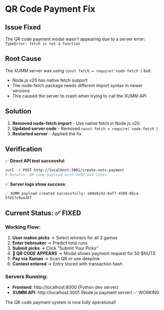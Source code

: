 # QR Code Payment Fix

## Issue Fixed
The QR code payment modal wasn't appearing due to a server error: `TypeError: fetch is not a function`

## Root Cause
The XUMM server was using `const fetch = require('node-fetch')` but:
- Node.js v20 has native fetch support
- The node-fetch package needs different import syntax in newer versions
- This caused the server to crash when trying to call the XUMM API

## Solution
1. **Removed node-fetch import** - Use native fetch in Node.js v20
2. **Updated server code** - Removed `const fetch = require('node-fetch')`
3. **Restarted server** - Applied the fix

## Verification
✅ **Direct API test successful**: 
```bash
curl -X POST http://localhost:3001/create-nuts-payment 
# Returns: QR code payload with UUID and links
```

✅ **Server logs show success**:
```
✅ XUMM payload created successfully: e94e6c42-6af7-4509-8bca-5fd17c9aa387
```

## Current Status: ✅ FIXED

### Working Flow:
1. **User makes picks** → Select winners for all 3 games
2. **Enter tiebreaker** → Predict total runs  
3. **Submit picks** → Click "Submit Your Picks"
4. **🎯 QR CODE APPEARS** → Modal shows payment request for 50 $NUTS
5. **Pay via Xaman** → Scan QR or use deeplink
6. **Contest entered** → Entry stored with transaction hash

### Servers Running:
- **Frontend**: http://localhost:8000 (Python dev server)
- **XUMM API**: http://localhost:3001 (Node.js payment server) ✅ WORKING

The QR code payment system is now fully operational!
